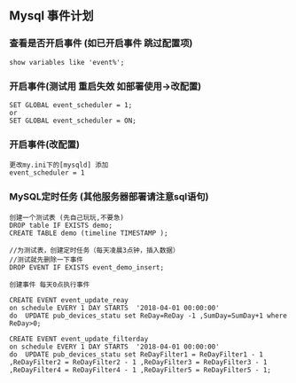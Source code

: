 ## Mysql  事件计划
### 查看是否开启事件 (如已开启事件 跳过配置项)
```
show variables like 'event%';
```
### 开启事件(测试用 重启失效 如部署使用->改配置)
```
SET GLOBAL event_scheduler = 1;
or
SET GLOBAL event_scheduler = ON;
```
### 开启事件(改配置)
```
更改my.ini下的[mysqld] 添加
event_scheduler = 1
```

### MySQL定时任务 (其他服务器部署请注意sql语句)

```
创建一个测试表 (先自己玩玩,不要急)
DROP table IF EXISTS demo; 
CREATE TABLE demo (timeline TIMESTAMP );

//为测试表，创建定时任务（每天凌晨3点钟，插入数据） 
//测试就先删除一下事件 
DROP EVENT IF EXISTS event_demo_insert; 

创建事件 每天0点执行事件

CREATE EVENT event_update_reay 
on schedule EVERY 1 DAY STARTS  '2018-04-01 00:00:00' 
do  UPDATE pub_devices_statu set ReDay=ReDay -1 ,SumDay=SumDay+1 where ReDay>0;

CREATE EVENT event_update_filterday
on schedule EVERY 1 DAY STARTS  '2018-04-01 00:00:00' 
do  UPDATE pub_devices_statu set ReDayFilter1 = ReDayFilter1 - 1 ,ReDayFilter2 = ReDayFilter2 - 1 ,ReDayFilter3 = ReDayFilter3 - 1 ,ReDayFilter4 = ReDayFilter4 - 1 ,ReDayFilter5 = ReDayFilter5 - 1;
```

